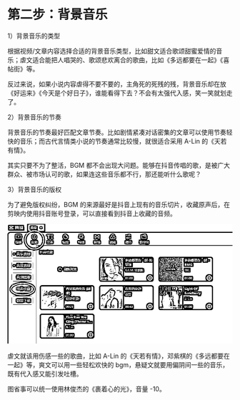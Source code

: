 # 第二步：背景音乐

1）背景音乐的类型

根据视频/文章内容选择合适的背景音乐类型，比如甜文适合歌颂甜蜜爱情的音乐；虐文适合能把人唱哭的、歌颂悲欢离合的歌曲，比如《多远都要在一起》《喜帖街》等。

反过来说，如果小说内容虐得不要不要的，主角死的死残的残，背景音乐却在放《好运来》《今天是个好日子》，谁能看得下去？不会有太强代入感，笑一笑就划走了。

2）背景音乐的节奏

背景音乐的节奏最好匹配文章节奏。比如剧情紧凑对话密集的文章可以使用节奏轻快的音乐；而古代言情类小说的节奏通常比较慢，就很适合采用 A-Lin 的《天若有情》。

其实只要不为了整活，BGM 都不会出现大问题。能够在抖音传唱的歌，是被广大群众、被市场认可的歌，如果连这些音乐都不行，那还能听什么歌呢？

3）背景音乐的版权

为了避免版权纠纷，BGM 的来源最好是抖音上现有的音乐切片，收藏原声后，在剪映内使用抖音账号登录，可以直接看到抖音上收藏的音频。

![](img/6c3466683b9c8873377c5356dbc3dd9b.png)

虐文就该用伤感一些的歌曲，比如 A-Lin 的《天若有情》，邓紫棋的《多远都要在一起》等，爽文可以用一些轻松欢快的 bgm，悬疑文就要用偏阴间一些的音乐，既有代入感又能引发吐槽。

图省事可以统一使用林俊杰的《裹着心的光》，音量 -10。
